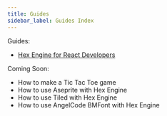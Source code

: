 ```yaml
---
title: Guides
sidebar_label: Guides Index
---
```


Guides:

- [Hex Engine for React Developers](/docs/hex-engine-for-react-devs)

Coming Soon:

- How to make a Tic Tac Toe game
- How to use Aseprite with Hex Engine
- How to use Tiled with Hex Engine
- How to use AngelCode BMFont with Hex Engine
